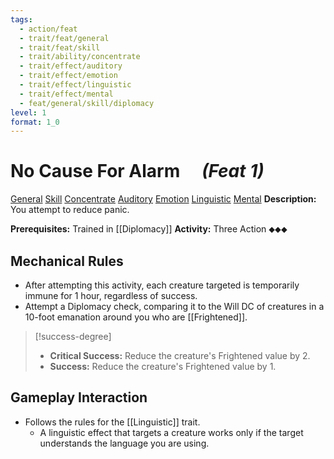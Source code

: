 ```yaml
---
tags:
  - action/feat
  - trait/feat/general
  - trait/feat/skill
  - trait/ability/concentrate
  - trait/effect/auditory
  - trait/effect/emotion
  - trait/effect/linguistic
  - trait/effect/mental
  - feat/general/skill/diplomacy
level: 1
format: 1_0
---
```

# No Cause For Alarm [](#Actions "Three-Action") &emsp;*(Feat 1)*

[General](General.md "Feat Trait") [Skill](Skill.md "Feat Trait") [Concentrate](Concentrate.md "Action & Ability Trait")  [Auditory](Auditory.md "Effect Trait") [Emotion](Emotion.md "Effect Trait") [Linguistic](Linguistic.md "Effect Trait") [Mental](Mental.md "Effect Trait") 
**Description:** You attempt to reduce panic. 

**Prerequisites:** Trained in [[Diplomacy]]
**Activity:** Three Action ⬥⬥⬥

## Mechanical Rules

- After attempting this activity, each creature targeted is temporarily immune for 1 hour, regardless of success.
- Attempt a Diplomacy check, comparing it to the Will DC of creatures in a 10-foot emanation around you who are [[Frightened]].

>[!success-degree] 
>- **Critical Success:** Reduce the creature's Frightened value by 2. 
>- **Success:** Reduce the creature's Frightened value by 1.

## Gameplay Interaction

- Follows the rules for the [[Linguistic]] trait.
	- A linguistic effect that targets a creature works only if the target understands the language you are using.